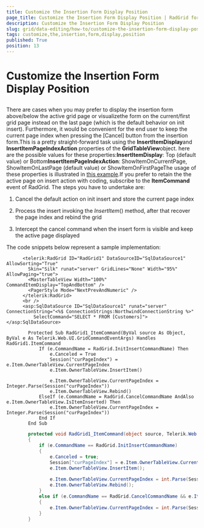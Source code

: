 ```yaml
---
title: Customize the Insertion Form Display Position
page_title: Customize the Insertion Form Display Position | RadGrid for ASP.NET AJAX Documentation
description: Customize the Insertion Form Display Position
slug: grid/data-editing/how-to/customize-the-insertion-form-display-position
tags: customize,the,insertion,form,display,position
published: True
position: 13
---
```


# Customize the Insertion Form Display Position



## 

There are cases when you may prefer to display the insertion form above/below the active grid page or visualizethe form on the current/first grid page instead on the last page (which is the default behavior on init insert). Furthermore, it would be convenient for the end user to keep the current page index when pressing the [Cancel] button from the insertion form.This is a pretty straight-forward task using the **InsertItemDisplay**and **InsertItemPageIndexAction** properties of the **GridTableView**object. here are the possible values for these properties:**InsertItemDisplay**: Top (default value) or Bottom**InsertItemPageIndexAction**: ShowItemOnCurrentPage, ShowItemOnLastPage (default value) or ShowItemOnFirstPageThe usage of these properties is illustrated in [this example](http://demos.telerik.com/aspnet-ajax/Grid/Examples/Programming/CommandItem/DefaultCS.aspx).If you prefer to retain the the active page on insert action with coding, subscribe to the **ItemCommand** event of RadGrid. The steps you have to undertake are:

1. Cancel the default action on init insert and store the current page index

1. Process the insert invoking the *InsertItem*() method, after that recover the page index and rebind the grid

1. Intercept the cancel command when the insert form is visible and keep the active page displayed

The code snippets below represent a sample implementation:



````ASP.NET
	  <telerik:RadGrid ID="RadGrid1" DataSourceID="SqlDataSource1" AllowSorting="True"
	    Skin="Silk" runat="server" GridLines="None" Width="95%" AllowPaging="true">
	    <MasterTableView Width="100%" CommandItemDisplay="TopAndBottom" />
	    <PagerStyle Mode="NextPrevAndNumeric" />
	  </telerik:RadGrid>
	  <br />
	  <asp:SqlDataSource ID="SqlDataSource1" runat="server" ConnectionString="<%$ ConnectionStrings:NorthwindConnectionString %>"
	      SelectCommand="SELECT * FROM [Customers]"></asp:SqlDataSource>
````
````VB
	    Protected Sub RadGrid1_ItemCommand(ByVal source As Object, ByVal e As Telerik.Web.UI.GridCommandEventArgs) Handles RadGrid1.ItemCommand
	        If (e.CommandName = RadGrid.InitInsertCommandName) Then
	            e.Canceled = True
	            Session("curPageIndex") = e.Item.OwnerTableView.CurrentPageIndex
	            e.Item.OwnerTableView.InsertItem()
	
	            e.Item.OwnerTableView.CurrentPageIndex = Integer.Parse(Session("curPageIndex"))
	            e.Item.OwnerTableView.Rebind()
	        ElseIf (e.CommandName = RadGrid.CancelCommandName AndAlso e.Item.OwnerTableView.IsItemInserted) Then
	            e.Item.OwnerTableView.CurrentPageIndex = Integer.Parse(Session("curPageIndex"))
	        End If
	    End Sub
````
````C#
	    protected void RadGrid1_ItemCommand(object source, Telerik.Web.UI.GridCommandEventArgs e)
	    {
	        if (e.CommandName == RadGrid.InitInsertCommandName)
	        {
	            e.Canceled = true;
	            Session["curPageIndex"] = e.Item.OwnerTableView.CurrentPageIndex;
	            e.Item.OwnerTableView.InsertItem();
	
	            e.Item.OwnerTableView.CurrentPageIndex = int.Parse(Session["curPageIndex"]);
	            e.Item.OwnerTableView.Rebind();
	        }
	        else if (e.CommandName == RadGrid.CancelCommandName && e.Item.OwnerTableView.IsItemInserted)
	        {
	            e.Item.OwnerTableView.CurrentPageIndex = int.Parse(Session["curPageIndex"]);
	        }
	    }
````

